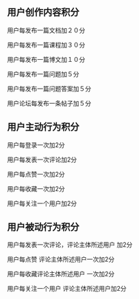 ## 用户创作内容积分

用户每发布一篇文档加２０分

用户每发布一篇课程加３０分

用户每发布一篇博文加１０分


用户每发布一篇问题加５分

用户每发布一篇问题答案加５分

用户论坛每发布一条帖子加５分


## 用户主动行为积分

用户每登录一次加2分

用户每发表一次评论加2分

用户每点赞一次加2分

用户每收藏一次加2分

用户每关注一个用户加2分


## 用户被动行为积分

用户每发表一次评论，评论主体所述用户 加2分

用户每点赞 评论主体所述用户一次加2分

用户每收藏评论主体所述用户 一次加2分

用户每关注一个用户 评论主体所述用户加2分

<!--stackedit_data:
eyJoaXN0b3J5IjpbMTM5NzU0MTU4MCwtMTQzMjM2Mjk3Nyw5MD
czODYyMDMsMTMzODUwNzYzN119
-->